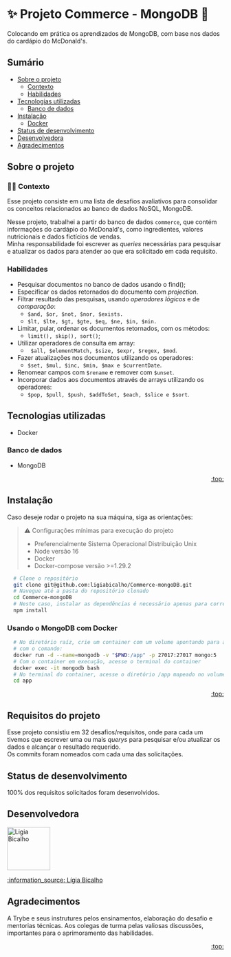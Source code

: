 # :sparkles: Projeto Commerce - MongoDB :hamburger:

Colocando em prática os aprendizados de MongoDB, com base nos dados do cardápio do McDonald's.

## Sumário

- [Sobre o projeto](#sobre-o-projeto)
  - [Contexto](#man_technologist-contexto)
  - [Habilidades](#habilidades)
- [Tecnologias utilizadas](#tecnologias-utilizadas)
  - [Banco de dados](#banco-de-dados)
- [Instalação](#instalando-localmente)
  - [Docker](#docker)
- [Status de desenvolvimento](#status-de-desenvolvimento)
- [Desenvolvedora](#desenvolvedora)
- [Agradecimentos](#agradecimentos)

## Sobre o projeto

### :man_technologist: Contexto

Esse projeto consiste em uma lista de desafios avaliativos para consolidar os conceitos relacionados ao banco de dados NoSQL, MongoDB.

Nesse projeto, trabalhei a partir do banco de dados `commerce`, que contém informações do cardápio do McDonald's, como ingredientes, valores nutricionais e dados fictícios de vendas.  
Minha responsabilidade foi escrever as _queries_ necessárias para pesquisar e atualizar os dados para atender ao que era solicitado em cada requisito.

### Habilidades

- Pesquisar documentos no banco de dados usando o find();
- Especificar os dados retornados do documento com _projection_.
- Filtrar resultado das pesquisas, usando _operadores lógicos_ e de _comparação_:
  - `$and, $or, $not, $nor, $exists.`
  - `$lt, $lte, $gt, $gte, $eq, $ne, $in, $nin.`
- Limitar, pular, ordenar os documentos retornados, com os métodos:
  - `limit(), skip(), sort()`;
- Utilizar operadores de consulta em array:
  - ` $all, $elementMatch, $size, $expr, $regex, $mod`.
- Fazer atualizações nos documentos utilizando os operadores:
  - `$set, $mul, $inc, $min, $max e $currentDate`.
- Renomear campos com `$rename` e remover com `$unset`.
- Incorporar dados aos documentos através de arrays utilizando os operadores:
  - `$pop, $pull, $push, $addToSet, $each, $slice e $sort`.

## Tecnologias utilizadas

- Docker

### Banco de dados

- MongoDB

<p align="right"><a href="#sparkles-projeto-commerce---mongodb-hamburger">:top:</a></p>

## Instalação

Caso deseje rodar o projeto na sua máquina, siga as orientações:

> ⚠️ Configurações mínimas para execução do projeto
>
> - Preferencialmente Sistema Operacional Distribuição Unix
> - Node versão 16
> - Docker
> - Docker-compose versão >=1.29.2

```bash
  # Clone o repositório
  git clone git@github.com:ligiabicalho/Commerce-mongoDB.git
  # Navegue até a pasta do repositório clonado
  cd Commerce-mongoDB
  # Neste caso, instalar as dependências é necessário apenas para correção de Lint.
  npm install
```

### **Usando o MongoDB com Docker**

```bash
  # No diretório raíz, crie um container com um volume apontando para a pasta do projeto
  # com o comando:
  docker run -d --name=mongodb -v "$PWD:/app" -p 27017:27017 mongo:5
  # Com o container em execução, acesse o terminal do container
  docker exec -it mongodb bash
  # No terminal do container, acesse o diretório /app mapeado no volume conforme o passo 1.
  cd app
```

<p align="right"><a href="#sparkles-bem-vindo-ao-repositório-do-projeto-delivery-app">:top:</a></p>

## Requisitos do projeto

Esse projeto consistiu em 32 desafios/requisitos, onde para cada um tivemos que escrever uma ou mais _querys_ para pesquisar e/ou atualizar os dados e alcançar o resultado requerido.  
Os commits foram nomeados com cada uma das solicitações.

## Status de desenvolvimento

100% dos requisitos solicitados foram desenvolvidos.

## Desenvolvedora

<a href="https://github.com/ligiabicalho">
  <img src="https://avatars.githubusercontent.com/u/108960742" width="100px" alt="Ligia Bicalho"/>
  <a href="https://linkedin.com/in/ligiabicalho" target="_blank">
  <p>:information_source: Lígia Bicalho</p>
</a>

## Agradecimentos

A Trybe e seus instrutures pelos ensinamentos, elaboração do desafio e mentorias técnicas.
Aos colegas de turma pelas valiosas discussões, importantes para o aprimoramento das habilidades.

<p align="right"><a href="#sparkles-projeto-commerce---mongodb-hamburger">:top:</a></p>
